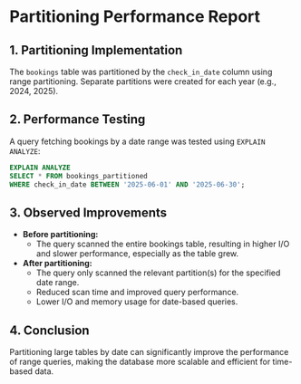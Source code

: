 # Partitioning Performance Report

## 1. Partitioning Implementation

The `bookings` table was partitioned by the `check_in_date` column using range partitioning. Separate partitions were created for each year (e.g., 2024, 2025).

## 2. Performance Testing

A query fetching bookings by a date range was tested using `EXPLAIN ANALYZE`:

```sql
EXPLAIN ANALYZE
SELECT * FROM bookings_partitioned
WHERE check_in_date BETWEEN '2025-06-01' AND '2025-06-30';
```

## 3. Observed Improvements

- **Before partitioning:**
  - The query scanned the entire bookings table, resulting in higher I/O and slower performance, especially as the table grew.
- **After partitioning:**
  - The query only scanned the relevant partition(s) for the specified date range.
  - Reduced scan time and improved query performance.
  - Lower I/O and memory usage for date-based queries.

## 4. Conclusion

Partitioning large tables by date can significantly improve the performance of range queries, making the database more scalable and efficient for time-based data.
